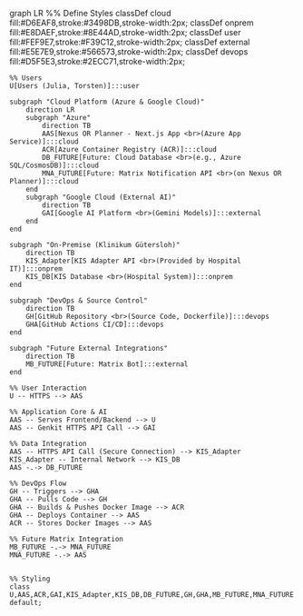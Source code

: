 graph LR
    %% Define Styles
    classDef cloud fill:#D6EAF8,stroke:#3498DB,stroke-width:2px;
    classDef onprem fill:#E8DAEF,stroke:#8E44AD,stroke-width:2px;
    classDef user fill:#FEF9E7,stroke:#F39C12,stroke-width:2px;
    classDef external fill:#E5E7E9,stroke:#566573,stroke-width:2px;
    classDef devops fill:#D5F5E3,stroke:#2ECC71,stroke-width:2px;

    %% Users
    U[Users (Julia, Torsten)]:::user

    subgraph "Cloud Platform (Azure & Google Cloud)"
        direction LR
        subgraph "Azure"
            direction TB
            AAS[Nexus OR Planner - Next.js App <br>(Azure App Service)]:::cloud
            ACR[Azure Container Registry (ACR)]:::cloud
            DB_FUTURE[Future: Cloud Database <br>(e.g., Azure SQL/CosmosDB)]:::cloud
            MNA_FUTURE[Future: Matrix Notification API <br>(on Nexus OR Planner)]:::cloud
        end
        subgraph "Google Cloud (External AI)"
            direction TB
            GAI[Google AI Platform <br>(Gemini Models)]:::external
        end
    end

    subgraph "On-Premise (Klinikum Gütersloh)"
        direction TB
        KIS_Adapter[KIS Adapter API <br>(Provided by Hospital IT)]:::onprem
        KIS_DB[KIS Database <br>(Hospital System)]:::onprem
    end

    subgraph "DevOps & Source Control"
        direction TB
        GH[GitHub Repository <br>(Source Code, Dockerfile)]:::devops
        GHA[GitHub Actions CI/CD]:::devops
    end

    subgraph "Future External Integrations"
        direction TB
        MB_FUTURE[Future: Matrix Bot]:::external
    end

    %% User Interaction
    U -- HTTPS --> AAS

    %% Application Core & AI
    AAS -- Serves Frontend/Backend --> U
    AAS -- Genkit HTTPS API Call --> GAI

    %% Data Integration
    AAS -- HTTPS API Call (Secure Connection) --> KIS_Adapter
    KIS_Adapter -- Internal Network --> KIS_DB
    AAS -.-> DB_FUTURE

    %% DevOps Flow
    GH -- Triggers --> GHA
    GHA -- Pulls Code --> GH
    GHA -- Builds & Pushes Docker Image --> ACR
    GHA -- Deploys Container --> AAS
    ACR -- Stores Docker Images --> AAS

    %% Future Matrix Integration
    MB_FUTURE -.-> MNA_FUTURE
    MNA_FUTURE -.-> AAS


    %% Styling
    class U,AAS,ACR,GAI,KIS_Adapter,KIS_DB,DB_FUTURE,GH,GHA,MB_FUTURE,MNA_FUTURE default;
